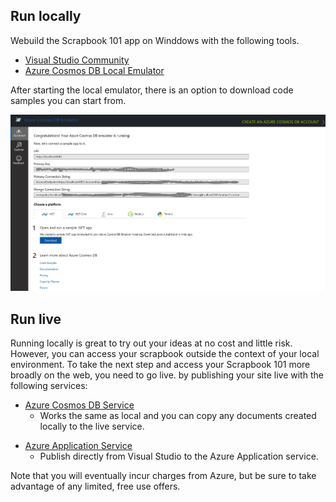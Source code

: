 ## Run locally

Webuild the Scrapbook 101 app on Winddows with the following tools.

* [Visual Studio Community][vsdown]  
* [Azure Cosmos DB Local Emulator][emul]

After starting the local emulator, there is an option to download code samples you can start from.

![Alt text](images/where-to-get-samples.jpg "Getting samples in Cosmos Local Emulator")

## Run live

Running locally is great to try out your ideas at no cost and little risk. However, you can access your scrapbook outside the context of your local environment. To take the next step and access your Scrapbook 101 more broadly on the web, you need to go live. by publishing your site live with the following services:

- [Azure Cosmos DB Service][cosmos]
  - Works the same as local and you can copy any documents created locally to the live service.
 
* [Azure Application Service][azapp]
  - Publish directly from Visual Studio to the Azure Application service.

Note that you will eventually incur charges from Azure, but be sure to take advantage of any limited, free use offers. 

[vsdown]: https://visualstudio.microsoft.com/downloads/
[emul]: https://docs.microsoft.com/en-us/azure/cosmos-db/local-emulator
[cosmos]: https://azure.microsoft.com/en-us/services/cosmos-db/
[azapp]: https://azure.microsoft.com/en-us/services/app-service/
